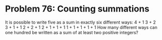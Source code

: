 # Problem 76: Counting summations
It is possible to write five as a sum in exactly six different ways: 4 +
1 3 + 2 3 + 1 + 1 2 + 2 + 1 2 + 1 + 1 + 1 1 + 1 + 1 + 1 + 1 How many
different ways can one hundred be written as a sum of at least two
positive integers?
